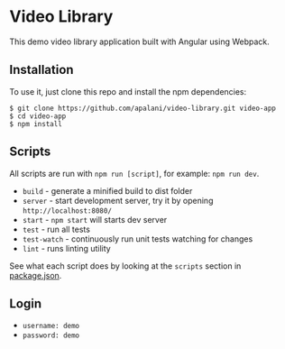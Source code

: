 # Video Library

This demo video library application built with Angular using Webpack.


## Installation

To use it, just clone this repo and install the npm dependencies:

```shell
$ git clone https://github.com/apalani/video-library.git video-app
$ cd video-app
$ npm install
```

## Scripts

All scripts are run with `npm run [script]`, for example: `npm run dev`. 

* `build` - generate a minified build to dist folder
* `server` - start development server, try it by opening `http://localhost:8080/`
* `start` - `npm start` will starts dev server
* `test` - run all tests
* `test-watch` - continuously run unit tests watching for changes
* `lint` - runs linting utility

See what each script does by looking at the `scripts` section in [package.json](./package.json).


## Login

* `username: demo`
* `password: demo`